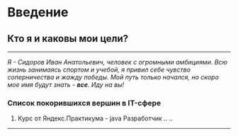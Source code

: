 # Введение


## Кто я и каковы мои цели?


---


*Я - Сидоров Иван Анатольевич, человек с огромными амбициями. Всю жизнь занимаясь спортом и учебой, я привил себе чувство соперничества и жажду победы. Мой путь только начался, но скоро мое имя будут знать - __все__. Иду на вы!*  
### Список покорившихся вершин в IT-сфере
1. Курс от Яндекс.Практикума - java Разработчик
..
..
---




